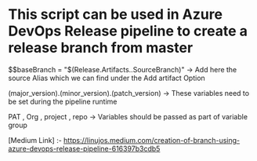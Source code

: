 # This script can be used in Azure DevOps Release pipeline to create a release branch from master
 
 $$baseBranch = "$(Release.Artifacts.<add the source Alias>.SourceBranch)"    ->  Add here the source Alias which we can find under the Add artifact Option 

 (major_version).(minor_version).(patch_version)   ->  These variables need to be set during the pipeline runtime

PAT , Org , project , repo  ->  Variables should be passed as  part of variable group

[Medium Link] :- https://linujos.medium.com/creation-of-branch-using-azure-devops-release-pipeline-616397b3cdb5
